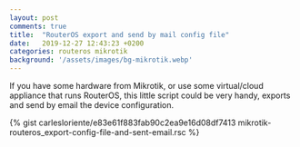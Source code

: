 ```yaml
---
layout: post
comments: true
title:  "RouterOS export and send by mail config file"
date:   2019-12-27 12:43:23 +0200
categories: routeros mikrotik
background: '/assets/images/bg-mikrotik.webp'
---
```


If you have some hardware from Mikrotik, or use some virtual/cloud appliance that runs RouterOS, this little script could be very handy, exports and send by email the device configuration.

{% gist carlesloriente/e83e61f883fab90c2ea9e16d08df7413 mikrotik-routeros_export-config-file-and-sent-email.rsc %}
